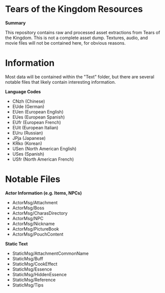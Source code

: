 # Tears of the Kingdom Resources

**Summary**

This repository contains raw and processed asset extractions from Tears of the Kingdom. This is not a complete asset dump. Textures, audio, and movie files will not be contained here, for obvious reasons.

# Information

Most data will be contained within the "Text" folder, but there are several notable files that likely contain interesting information.

**Language Codes**

- CNzh (Chinese)
- EUde (German)
- EUen (European English)
- EUes (European Spanish)
- EUfr (European French)
- EUit (European Italian)
- EUru (Russian)
- JPja (Japanese)
- KRko (Korean)
- USen (North American English)
- USes (Spanish)
- USfr (North American French)

# Notable Files

**Actor Information (e.g. Items, NPCs)**

- ActorMsg/Attachment
- ActorMsg/Boss
- ActorMsg/CharasDirectory
- ActorMsg/NPC
- ActorMsg/Nickname
- ActorMsg/PictureBook
- ActorMsg/PouchContent

**Static Text**

- StaticMsg/AttachmentCommonName
- StaticMsg/Buff
- StaticMsg/CookEffect
- StaticMsg/Essence
- StaticMsg/HiddenEssence
- StaticMsg/Reference
- StaticMsg/Tips
